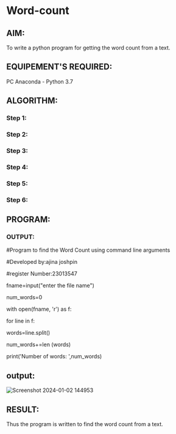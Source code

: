 # Word-count
## AIM:
To write a python program for getting the word count from a text.
## EQUIPEMENT'S REQUIRED: 
PC
Anaconda - Python 3.7
## ALGORITHM: 
### Step 1:

### Step 2: 
 
### Step 3: 

### Step 4:  

### Step 5: 

### Step 6: 

## PROGRAM:

### OUTPUT:
#Program to find the Word Count using command line arguments

#Developed by:ajina joshpin

#register Number:23013547

fname=input("enter the file name")

num_words=0

with open(fname, 'r') as f:

for line in f:

words=line.split()

num_words+=len (words)

print('Number of words: ',num_words)

## output:
![Screenshot 2024-01-02 144953](https://github.com/ajinajoshpin/Word-count/assets/148514578/421d7a55-7698-4760-970c-39e6b77a53be)


## RESULT:
Thus the program is written to find the word count from a text.
